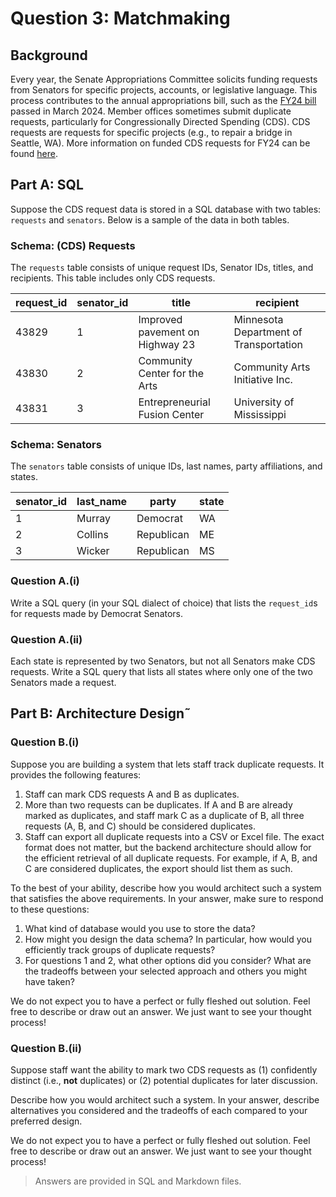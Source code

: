 # Question 3: Matchmaking

## Background

Every year, the Senate Appropriations Committee solicits funding requests from Senators for specific projects, accounts, or legislative language. This process contributes to the annual appropriations bill, such as the [FY24 bill](https://www.congress.gov/bill/118th-congress/house-bill/2882) passed in March 2024. Member offices sometimes submit duplicate requests, particularly for Congressionally Directed Spending (CDS). CDS requests are requests for specific projects (e.g., to repair a bridge in Seattle, WA). More information on funded CDS requests for FY24 can be found [here](https://www.appropriations.senate.gov/fy-2024-congressionally-directed-spending).

## Part A: SQL

Suppose the CDS request data is stored in a SQL database with two tables: `requests` and `senators`. Below is a sample of the data in both tables.

### Schema: (CDS) Requests

The `requests` table consists of unique request IDs, Senator IDs, titles, and recipients. This table includes only CDS requests.

| request_id | senator_id | title                           | recipient                              |
| ---------- | ---------- | ------------------------------- | -------------------------------------- |
| 43829      | 1          | Improved pavement on Highway 23 | Minnesota Department of Transportation |
| 43830      | 2          | Community Center for the Arts   | Community Arts Initiative Inc.         |
| 43831      | 3          | Entrepreneurial Fusion Center   | University of Mississippi              |

### Schema: Senators

The `senators` table consists of unique IDs, last names, party affiliations, and states.

| senator_id | last_name | party      | state |
| ---------- | --------- | ---------- | ----- |
| 1          | Murray    | Democrat   | WA    |
| 2          | Collins   | Republican | ME    |
| 3          | Wicker    | Republican | MS    |

### Question A.(i)

Write a SQL query (in your SQL dialect of choice) that lists the `request_id`s for requests made by Democrat Senators.

### Question A.(ii)

Each state is represented by two Senators, but not all Senators make CDS requests. Write a SQL query that lists all states where only one of the two Senators made a request.

## Part B: Architecture Design˜

### Question B.(i)

Suppose you are building a system that lets staff track duplicate requests. It provides the following features:

1. Staff can mark CDS requests A and B as duplicates.
2. More than two requests can be duplicates. If A and B are already marked as duplicates, and staff mark C as a duplicate of B, all three requests (A, B, and C) should be considered duplicates.
3. Staff can export all duplicate requests into a CSV or Excel file. The exact format does not matter, but the backend architecture should allow for the efficient retrieval of all duplicate requests. For example, if A, B, and C are considered duplicates, the export should list them as such.

To the best of your ability, describe how you would architect such a system that satisfies the above requirements. In your answer, make sure to respond to these questions:

1. What kind of database would you use to store the data?
2. How might you design the data schema? In particular, how would you efficiently track groups of duplicate requests?
3. For questions 1 and 2, what other options did you consider? What are the tradeoffs between your selected approach and others you might have taken?

We do not expect you to have a perfect or fully fleshed out solution. Feel free to describe or draw out an answer. We just want to see your thought process!

### Question B.(ii)

Suppose staff want the ability to mark two CDS requests as (1) confidently distinct (i.e., **not** duplicates) or (2) potential duplicates for later discussion.

Describe how you would architect such a system. In your answer, describe alternatives you considered and the tradeoffs of each compared to your preferred design.

We do not expect you to have a perfect or fully fleshed out solution. Feel free to describe or draw out an answer. We just want to see your thought process!


> Answers are provided in SQL and Markdown files.